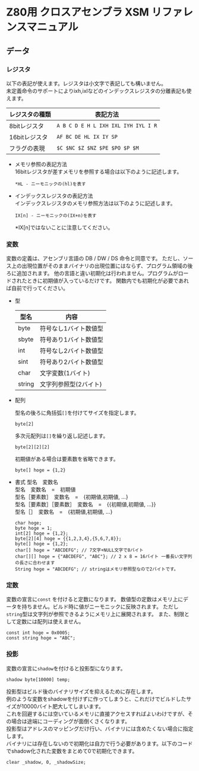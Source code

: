 # Z80用 クロスアセンブラ XSM リファレンスマニュアル

## データ

### レジスタ
以下の表記が使えます。レジスタは小文字で表記しても構いません。  
未定義命令のサポートによりixh,ixlなどのインデックスレジスタの分離表記も使えます。

|レジスタの種類| 表記方法 |
|---|---|
|8bitレジスタ| ```A B C D E H L IXH IXL IYH IYL I R``` |
|16bitレジスタ| ```AF BC DE HL IX IY SP``` |
|フラグの表現|```$C $NC $Z $NZ $PE $PO $P $M```|

- メモリ参照の表記方法  
16bitレジスタが差すメモリを参照する場合は以下のように記述します。
    ```
    *HL - ニーモニックの(hl)を表す
    ```

- インデックスレジスタの表記方法  
インデックスレジスタのメモリ参照方法は以下のように記述します。

    ```
    IX[n] - ニーモニックの(IX+n)を表す
    ```

    *IX[n]ではないことに注意してください。

### 変数

変数の定義は、アセンブリ言語の DB / DW / DS 命令と同意です。
ただし、ソース上の出現位置がそのままバイナリの出現位置にはならず、プログラム領域の後ろに追加されます。
他の言語と違い初期化は行われません。プログラムがロードされたときに初期値が入っているだけです。
関数内でも初期化が必要であれば自前で行ってください。

- 型

    |型名|内容|
    |---|---|
    |byte|符号なし1バイト数値型|
    |sbyte|符号あり1バイト数値型|
    |int|符号なし2バイト数値型|
    |sint|符号あり2バイト数値型|
    |char|文字変数(1バイト)|
    |string|文字列参照型(2バイト)|

- 配列
  
    型名の後ろに角括弧```[]```を付けてサイズを指定します。

    ```
    byte[2]
    ```
  
    多次元配列は```[]```を繰り返し記述します。
    ```
    byte[2][2][2]
    ```

    初期値がある場合は要素数を省略できます。
    ```
    byte[] hoge = {1,2}
    ```

- 書式
    型名　変数名  
    型名　変数名　=　初期値  
    型名［要素数］　変数名　=　{初期値,初期値, ...}  
    型名［要素数］［要素数］　変数名　=　{{初期値,初期値, ...}}  
    型名［］　変数名　=　{初期値,初期値, ...}
    ```
    char hoge;
    byte hoge = 1;
    int[2] hoge = {1,2};
    byte[2][4] hoge = {{1,2,3,4},{5,6,7,8}};
    byte[] hoge = {1,2};
    char[] hoge = "ABCDEFG"; // 7文字+NULL文字で8バイト 
    char[][] hoge = {"ABCDEFG", "ABC"}; // 2 x 8 = 16バイト 一番長い文字列の長さに合わせます
    String hoge = "ABCDEFG"; // stringはメモリ参照型なので2バイトです。
    ```

### 定数
変数の宣言に```const``` を付けると定数になります。
数値型の定数はメモリ上にデータを持ちません。ビルド時に値がニーモニックに反映されます。
ただし```string```型は文字列が参照できるようにメモリ上に展開されます。
また、制限として定数には配列は使えません。
```
const int hoge = 0x0005;
const string hoge = "ABC";
```

### 投影
変数の宣言に```shadow```を付けると投影型になります。
```
shadow byte[10000] temp;
```
投影型はビルド後のバイナリサイズを抑えるために存在します。    
例のような変数をshadowを付けずに作ってしまうと、これだけでビルドしたサイズが10000バイト肥大してしまいます。  
これを回避するには空いているメモリに直接アクセスすればよいわけですが、その場合は途端にコーディングが面倒くさくなります。  
投影型はアドレスのマッピングだけ行い、バイナリには含めたくない場合に指定します。  
バイナリには存在しないので初期化は自力で行う必要があります。以下のコードでshadow化された変数をまとめて0で初期化できます。
```
clear _shadow, 0, _shadowSize;
```
